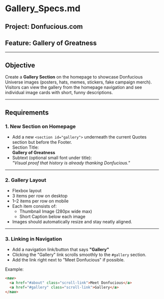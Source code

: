 # Gallery_Specs.md

## Project: Donfucious.com
## Feature: Gallery of Greatness

---

## Objective

Create a **Gallery Section** on the homepage to showcase Donfucious Universe images (posters, hats, memes, stickers, fake campaign merch).  
Visitors can view the gallery from the homepage navigation and see individual image cards with short, funny descriptions.

---

## Requirements

### 1. New Section on Homepage

- Add a new `<section id="gallery">` underneath the current Quotes section but before the Footer.
- Section Title:  
  **Gallery of Greatness**
- Subtext (optional small font under title):  
  *"Visual proof that history is already thanking Donfucious."*

---

### 2. Gallery Layout

- Flexbox layout
- 3 items per row on desktop
- 1–2 items per row on mobile
- Each item consists of:
  - Thumbnail Image (280px wide max)
  - Short Caption below each image
- Images should automatically resize and stay neatly aligned.

---

### 3. Linking in Navigation

- Add a navigation link/button that says **"Gallery"**
- Clicking the "Gallery" link scrolls smoothly to the `#gallery` section.
- Add the link right next to "Meet Donfucious" if possible.

Example:

```html
<nav>
  <a href="#about" class="scroll-link">Meet Donfucious</a>
  <a href="#gallery" class="scroll-link">Gallery</a>
</nav>

